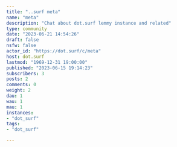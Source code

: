 ```yaml
---
title: "..surf meta" 
name: "meta"
description: "Chat about dot.surf lemmy instance and related"
type: community
date: "2023-06-21 14:54:26"
draft: false
nsfw: false
actor_id: "https://dot.surf/c/meta"
host: dot.surf
lastmod: "1969-12-31 19:00:00"
published: "2023-06-15 19:14:23"
subscribers: 3
posts: 2
comments: 0
weight: 2
dau: 1
wau: 1
mau: 1
instances:
- "dot_surf"
tags: 
- "dot_surf"

---
```

